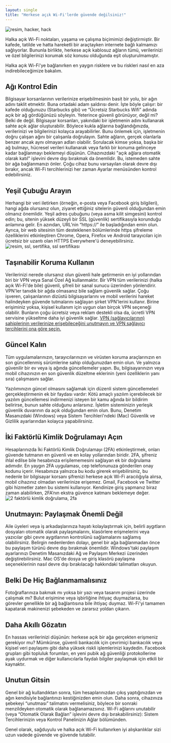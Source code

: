 ```yaml
---
layout: single
title: "Herkese açık Wi-Fi'lerde güvende değilsiniz!"
---
```

![resim, hacker, hack](https://makale.ekofi.science/assets/images/hacker.jpg)

Halka açık Wi-Fi noktaları, yaşama ve çalışma biçimimizi değiştirmiştir. Bir kafede, tatilde ve hatta hareketli bir araçtayken internete bağlı kalmamızı sağlıyorlar. Bununla birlikte, herkese açık kablosuz ağların tümü, verilerinizi ve özel bilgilerinizi korumak söz konusu olduğunda eşit oluşturulmamıştır.

Halka açık Wi-Fi'ye bağlanırken en yaygın risklere ve bu riskleri nasıl en aza indirebileceğimize bakalım.

Ağı Kontrol Edin
-
Bilgisayar korsanlarının verilerinize erişebilmesinin basit bir yolu, bir ağın adını taklit etmektir. Buna ortadaki adam saldırısı denir.
İşte böyle çalışır: bir kafede olduğunuzu (Starbucks gibi) ve “Ücretsiz Starbucks Wifi” adında açık bir ağ gördüğünüzü söyleyin. Yeterince güvenli görünüyor, değil mi? Belki de değil. Bilgisayar korsanları, yakındaki bir işletmenin adını kullanarak sahte açık ağlar oluşturabilir. Böylece kukla ağlarına bağlandığınızda, verilerinizi ve bilgilerinizi kolayca arayabilirler.
Bunu önlemek için, işletmenin doğru çalışan ağını bir çalışanla doğrulayın. Sahte ağların, gerçek olanlarla benzer ancak aynı olmayan adları olabilir. Sorulacak kimse yoksa, başka bir ağ bulmayı, hücresel verileri kullanarak veya farklı bir konuma gelinceye kadar bağlanmayı beklemeyi düşünün.
Cihazınızdaki "açık ağlara otomatik olarak katıl" işlevini devre dışı bırakmak da önemlidir. Bu, istemeden sahte bir ağa bağlanmanızı önler. Çoğu cihaz bunu varsayılan olarak devre dışı bırakır, ancak Wi-Fi tercihlerinizi her zaman Ayarlar menüsünden kontrol edebilirsiniz.

<script async src="//pagead2.googlesyndication.com/pagead/js/adsbygoogle.js"></script>
<ins class="adsbygoogle"
     style="display:block; text-align:center;"
     data-ad-layout="in-article"
     data-ad-format="fluid"
     data-ad-client="ca-pub-7868661326160958"
     data-ad-slot="3072558811"></ins>
<script>
     (adsbygoogle = window.adsbygoogle || []).push({});
</script>

Yeşil Çubuğu Arayın
-
Herhangi bir veri iletirken (örneğin, e-posta veya Facebook giriş bilgileri), hangi ağda olursanız olun, ziyaret ettiğiniz sitelerin güvenli olduğundan emin olmanız önemlidir. Yeşil adres çubuğunu (veya asma kilit simgesini) kontrol edin; bu, sitenin yüksek düzeyli bir SSL (güvenlik) sertifikasıyla korunduğu anlamına gelir.
En azından, URL’nin “https://” ile başladığından emin olun. Ayrıca, bir web sitesinin tüm desteklenen bölümlerinde https şifreleme özelliklerini etkinleştiren Chrome, Opera, Firefox ve Android tarayıcıları için ücretsiz bir uzantı olan HTTPS Everywhere'ü deneyebilirsiniz.
![resim, ssl, sertifika, ssl sertifikası](https://makale.ekofi.science/assets/images/sertifika.png)

Taşınabilir Koruma Kullanın
-
Verilerinizi nerede olursanız olun güvenli hale getirmenin en iyi yollarından biri bir VPN veya Sanal Özel Ağ kullanmaktır. Bir VPN tüm verilerinizi (halka açık Wi-Fi'de bile) güvenli, şifreli bir sanal sunucu üzerinden yönlendirir. VPN'ler tanıdık bir ağda olmasanız bile sağlam güvenlik sağlar.
Çoğu işveren, çalışanlarının dizüstü bilgisayarlarını ve mobil verilerini hareket halindeyken güvende tutmalarını sağlayan şirket VPN'lerini kullanır. Birine erişiminiz yoksa, kişisel kullanım için uygun olan birçok VPN seçeneği olabilir. Bunların çoğu ücretsiz veya reklam destekli olsa da, ücretli VPN servisine yükseltme daha iyi güvenlik sağlar. <u>VPN (sağlayıcılarının) sahiplerinin verilerinize erişebileceğini unutmayın ve VPN sağlayıcı tercihlerini ona göre seçin.</u>

Güncel Kalın
-
Tüm uygulamalarınızın, tarayıcılarınızın ve virüsten koruma araçlarınızın en son güncellenmiş sürümlerine sahip olduğunuzdan emin olun. Ve yalnızca güvenilir bir ev veya iş ağında güncellemeler yapın. Bu, bilgisayarınızın veya mobil cihazınızın en son güvenlik düzeltme eklerinin (yeni özelliklerin yanı sıra) çalışmasını sağlar.

Yazılımınızın güncel olmasını sağlamak için düzenli sistem güncellemeleri gerçekleştirmenin ek bir faydası vardır: Kötü amaçlı yazılım içerebilecek bir yazılım güncellemesi indirmenizi isteyen bir kamu ağında bir bildirim belirirse, bunun sahte olduğunu anlarsınız.
İşletim sisteminizin yerleşik güvenlik duvarının da açık olduğundan emin olun. Bunu, Denetim Masanızdaki (Windows) veya Sistem Tercihleri'ndeki (Mac) Güvenlik ve Gizlilik ayarlarından kolayca yapabilirsiniz.

<script async src="//pagead2.googlesyndication.com/pagead/js/adsbygoogle.js"></script>
<ins class="adsbygoogle"
     style="display:block; text-align:center;"
     data-ad-layout="in-article"
     data-ad-format="fluid"
     data-ad-client="ca-pub-7868661326160958"
     data-ad-slot="3072558811"></ins>
<script>
     (adsbygoogle = window.adsbygoogle || []).push({});
</script>

İki Faktörlü Kimlik Doğrulamayı Açın
-
Hesaplarınızda İki Faktörlü Kimlik Doğrulamayı (2FA) etkinleştirmek, onları güvende tutmanın en güvenli ve en kolay yollarından biridir. 2FA, şifreniz ihlal edilse bile hesabınıza erişilememesini sağlayan ek bir doğrulama adımıdır. En yaygın 2FA uygulaması, cep telefonunuza gönderilen onay kodunu içerir. Hesabınıza yalnızca bu kodu girerek erişebilirsiniz, bu nedenle bir bilgisayar korsanı şifrenizi herkese açık Wi-Fi aracılığıyla alırsa, mobil cihazınız olmadan verilerinize erişemez.
Gmail, Facebook ve Twitter gibi hizmetler zaten bu sistemi kullanıyor. Kendinize giriş yapmanız biraz zaman alabilirken, 2FA’nın ekstra güvence katmanı beklemeye değer.
![2 faktörlü kimlik doğrulama, 2fa](https://makale.ekofi.science/assets/images/2fa.jpg)

Unutmayın: Paylaşmak Önemli Değil
-
Aile üyeleri veya iş arkadaşlarınıza hayatı kolaylaştırmak için, belirli aygıtların dosyaları otomatik olarak paylaşmalarını, klasörlere erişmelerini veya yazıcılar gibi çevre aygıtlarının kontrolünü sağlamalarını sağlamış olabilirsiniz.
Belirgin nedenlerden dolayı, genel bir ağa bağlanmadan önce bu paylaşım türünü devre dışı bırakmak önemlidir. Windows'taki paylaşım ayarlarınızı Denetim Masanızdaki Ağ ve Paylaşım Merkezi üzerinden değiştirebilirsiniz. Mac OS'de dosya ve giriş klasörü paylaşma seçeneklerinin nasıl devre dışı bırakılacağı hakkındaki talimatları okuyun.

<script async src="//pagead2.googlesyndication.com/pagead/js/adsbygoogle.js"></script>
<ins class="adsbygoogle"
     style="display:block; text-align:center;"
     data-ad-layout="in-article"
     data-ad-format="fluid"
     data-ad-client="ca-pub-7868661326160958"
     data-ad-slot="3072558811"></ins>
<script>
     (adsbygoogle = window.adsbygoogle || []).push({});
</script>

Belki De Hiç Bağlanmamalısınız
-
Fotoğraflarınıza bakmak mı yoksa bir yazı veya tasarım projesi üzerinde çalışmak mı? Bulut erişimine veya işbirliğine ihtiyaç duymazlarsa, bu görevler genellikle bir ağ bağlantısına bile ihtiyaç duymaz. Wi-Fi'yi tamamen kapatarak makinenizi şebekeden ve zararsız yoldan çıkarın.

Daha Akıllı Gözatın
-
En hassas verilerinizi düşünün: herkese açık bir ağa gerçekten erişmeniz gerekiyor mu? Mümkünse, güvenli bankacılık için çevrimiçi bankacılık veya kişisel veri paylaşımı gibi daha yüksek riskli işlemlerinizi kaydedin.
Facebook grupları gibi topluluk forumları, en yeni pubik ağ güvenliği protokollerine ayak uydurmak ve diğer kullanıcılarla faydalı bilgiler paylaşmak için etkili bir kaynaktır.

Unutun Gitsin
-
Genel bir ağ kullandıktan sonra, tüm hesaplarınızdan çıkış yaptığınızdan ve ağın kendisiyle bağlantınızı kestiğinizden emin olun. Daha sonra, cihazınıza şebekeyi “unutması” talimatını vermelisiniz, böylece bir sonraki menzildeyken otomatik olarak bağlanamazsınız. Wi-Fi ağlarını unutabilir (veya “Otomatik Olarak Bağlan” işlevini devre dışı bırakabilirsiniz): Sistem Tercihlerinizin veya Kontrol Panelinizin Ağlar bölümünden.

Genel olarak, sağduyulu ve halka açık Wi-Fi kullanırken iyi alışkanlıklar sizi uzun vadede güvende ve güvende tutabilir.
